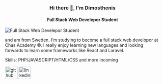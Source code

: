 ### <h3 align="center">Hi there 👋, I'm Dimosthenis</h3>
#### <p align="center">Full Stack Web Develepor Student</p>
![<p align="center">Full Stack Web Develepor Student</p>](https://i.imgur.com/vPSB4fO.png)

and am from Sweden. I'm studying to become a full stack web developor at Chas Academy ©. I really enjoy learning new languages and looking forwards to learn some frameworks like React and Laravel.

Skills: PHP/JAVASCRIPT/HTML/CSS and more incoming



[<img src='https://cdn.jsdelivr.net/npm/simple-icons@3.0.1/icons/github.svg' alt='github' height='40'>](https://github.com/Albatraoz12) [<img src='https://cdn.jsdelivr.net/npm/simple-icons@3.0.1/icons/linkedin.svg' alt='linkedin' height='40'>](https://www.linkedin.com/in/dimosthenis-emmanouil-4ba731207/)  

<!-- ### Hi there 👋

I'm Dimosthenis and am from Sweden, and I'm studying to become a full stack web developor at Chas Academy ©. I really enjoy learning new languages and looking forwards to learn some frameworks like React and Laravel.


[![Anurag's GitHub stats](https://github-readme-stats.vercel.app/api?username=Albatraoz12)](https://github.com/anuraghazra/github-readme-stats) -->

<!--
**Albatraoz12/Albatraoz12** is a ✨ _special_ ✨ repository because its `README.md` (this file) appears on your GitHub profile.

Here are some ideas to get you started:

- 🔭 I’m currently working on ...
- 🌱 I’m currently learning ...
- 👯 I’m looking to collaborate on ...
- 🤔 I’m looking for help with ...
- 💬 Ask me about ...
- 📫 How to reach me: ...
- 😄 Pronouns: ...
- ⚡ Fun fact: ...
-->
